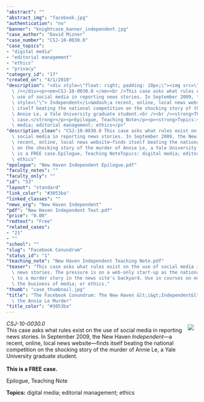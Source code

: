 ```yaml
---
"abstract": ""
"abstract_img": "facebook.jpg"
"authentication": "no"
"banner": "knightcase_banner_independent.jpg"
"case_author": "David Mizner"
"case_number": "CSJ-10-0030.0"
"case_topics":
- "digital media"
- "editorial management"
- "ethics"
- "privacy"
"category_id": "17"
"created_on": "4/1/2010"
"description": "<div style=\"float: right; padding: 10px;\"><img src=\"/casestudy/files/photos/410/abstract_2.jpg\"\
  \ /></div><p><em>CSJ-10-0030.0 </em><br />This case asks what rules exist on the\
  \ use of social media in reporting news stories. In September 2009, the New Haven<i\
  \ style=\"\"> Independent</i>&mdash;a recent, online, local news website&mdash;finds\
  \ itself beating the national competition on the shocking story of the murder of\
  \ Annie Le, a Yale University graduate student.<br /><br /><strong>This is a FREE\
  \ case.</strong></p><p>Epilogue, Teaching Note</p><p><strong>Topics:</strong> digital\
  \ media; editorial management; ethics</p>"
"description_clean": "CSJ-10-0030.0 This case asks what rules exist on the use of\
  \ social media in reporting news stories. In September 2009, the New Haven Independent—a\
  \ recent, online, local news website—finds itself beating the national competition\
  \ on the shocking story of the murder of Annie Le, a Yale University graduate student.This\
  \ is a FREE case.Epilogue, Teaching NoteTopics: digital media; editorial management;\
  \ ethics"
"epologue": "New Haven Independent Epilogue.pdf"
"faculty_notes": ""
"faculty_only": ""
"id": "53"
"layout": "standard"
"link_color": "#3053ba"
"linked_classes": ""
"news_org": "New Haven Independent"
"pdf": "New Haven Independent Text.pdf"
"price": "0.00"
"redtext": "Free"
"related_cases":
- "21"
- ""
"school": ""
"slug": "Facebook Conundrum"
"status_id": "1"
"teaching_note": "New Haven Independent Teaching Note.pdf"
"teaser": "This case asks what rules exist on the use of social media in reporting\
  \ news stories. The pressure is on a web-only start-up as the national press flock\
  \ to a murder story in the news site's backyard. Use in courses on editorial management;\
  \ the business of media; or ethics."
"thumb": "case_thumbnail.jpg"
"title": "The Facebook Conundrum: The New Haven &lt;i&gt;Independent&lt;/i&gt; and\
  \ the Annie Le Murder"
"title_color": "#3053ba"
---
```

<div style="float: right; padding: 10px;"><img src="/casestudy/files/photos/410/abstract_2.jpg" /></div><p><em>CSJ-10-0030.0 </em><br />This case asks what rules exist on the use of social media in reporting news stories. In September 2009, the New Haven<i style=""> Independent</i>&mdash;a recent, online, local news website&mdash;finds itself beating the national competition on the shocking story of the murder of Annie Le, a Yale University graduate student.<br /><br /><strong>This is a FREE case.</strong></p><p>Epilogue, Teaching Note</p><p><strong>Topics:</strong> digital media; editorial management; ethics</p>
